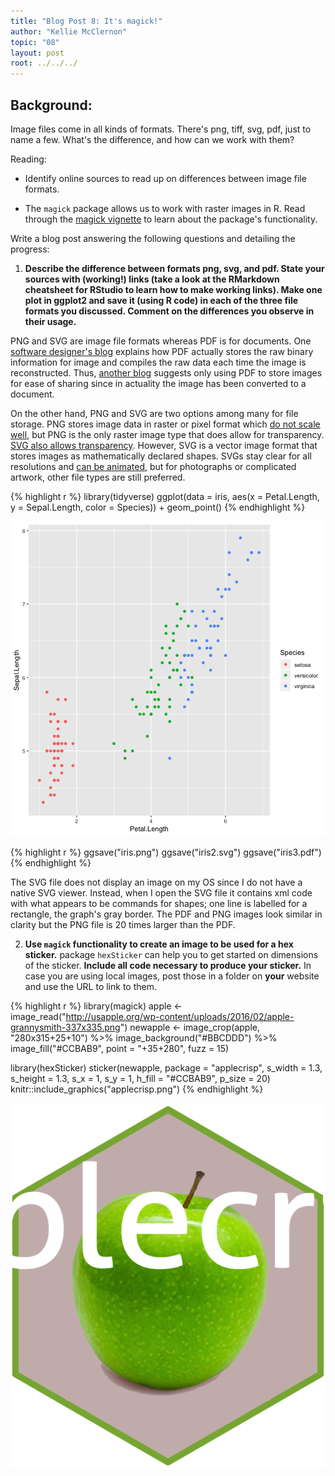 ```yaml
---
title: "Blog Post 8: It's magick!"
author: "Kellie McClernon"
topic: "08"
layout: post
root: ../../../
---
```


## Background:

Image files come in all kinds of formats. There's png, tiff, svg, pdf, just to name a few. What's the difference, and how can we work with them?

Reading: 

  - Identify online sources to read up on differences between image file formats. 

  - The `magick` package allows us to work with raster images in R. Read through the  [magick vignette](https://cran.r-project.org/web/packages/magick/vignettes/intro.html) to learn about the package's functionality.

Write a blog post answering the following questions and detailing the progress: 

1. **Describe the difference between formats png, svg, and pdf. State your sources with (working!) links (take a look at the RMarkdown cheatsheet for RStudio to learn how to make working links). Make one plot in ggplot2 and save it (using R code) in each of the three file formats you discussed. Comment on the differences you observe in their usage.**  

PNG and SVG are image file formats whereas PDF is for documents. One [software designer's blog](https://blog.idrsolutions.com/2010/04/understanding-the-pdf-file-format-how-are-images-stored/) explains how PDF actually stores the raw binary information for image and compiles the raw data each time the image is reconstructed. Thus, [another blog](https://www.shutterstock.com/blog/jpg-vs-png-vs-pdf) suggests only using PDF to store images for ease of sharing since in actuality the image has been converted to a document.  

On the other hand, PNG and SVG are two options among many for file storage. PNG stores image data in raster or pixel format which [do not scale well](https://quickleft.com/blog/choosing-svg-jpeg-png/), but PNG is the only raster image type that does allow for transparency. [SVG also allows transparency](https://www.pagecloud.com/blog/web-images-png-vs-jpg-vs-gif-vs-svg). However, SVG is a vector image format that stores images as mathematically declared shapes. SVGs stay clear for all resolutions and [can be animated](https://watb.co.uk/blog/5-reasons-you-should-be-using-svgs-over-pngs), but for photographs or complicated artwork, other file types are still preferred.  


{% highlight r %}
library(tidyverse)
ggplot(data = iris, aes(x = Petal.Length, y = Sepal.Length, color = Species)) + 
  geom_point()
{% endhighlight %}

![center](./../figure/08/McClernonKellie/unnamed-chunk-1-1.png)

{% highlight r %}
ggsave("iris.png")
ggsave("iris2.svg")
ggsave("iris3.pdf")
{% endhighlight %}

The SVG file does not display an image on my OS since I do not have a native SVG viewer. Instead, when I open the SVG file it contains xml code with what appears to be commands for shapes; one line is labelled for a rectangle, the graph's gray border. The PDF and PNG images look similar in clarity but the PNG file is 20 times larger than the PDF.

2. **Use `magick` functionality to create an image to be used for a hex sticker.**  package `hexSticker` can help you to get started on dimensions of the sticker. **Include all code necessary to produce your sticker.** In case you are using local images, post those in a folder on **your** website and use the URL to link to them.


{% highlight r %}
library(magick)
apple <- image_read("http://usapple.org/wp-content/uploads/2016/02/apple-grannysmith-337x335.png")
newapple <- image_crop(apple, "280x315+25+10") %>% image_background("#BBCDDD") %>%
  image_fill("#CCBAB9", point = "+35+280", fuzz = 15)

library(hexSticker)
sticker(newapple, package = "applecrisp", 
        s_width = 1.3, s_height = 1.3, s_x = 1, s_y = 1,
        h_fill = "#CCBAB9", 
        p_size = 20)
knitr::include_graphics("applecrisp.png")
{% endhighlight %}

![center](./applecrisp.png)

